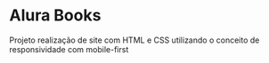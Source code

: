 # Alura Books
Projeto realização de site com HTML e CSS utilizando o conceito de responsividade com mobile-first
